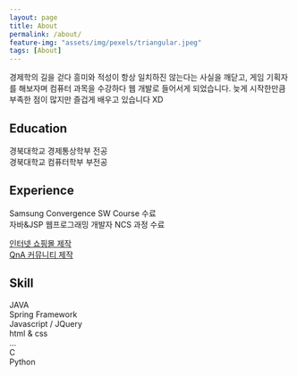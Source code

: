 ```yaml
---
layout: page
title: About
permalink: /about/
feature-img: "assets/img/pexels/triangular.jpeg"
tags: [About]
---
```

경제학의 길을 걷다 흥미와 적성이 항상 일치하진 않는다는 사실을 깨닫고, 게임 기획자를 해보자며 컴퓨터 과목을 수강하다 웹 개발로 들어서게 되었습니다. 늦게 시작한만큼 부족한 점이 많지만 즐겁게 배우고 있습니다 XD  

## Education
경북대학교 경제통상학부 전공  
경북대학교 컴퓨터학부 부전공

## Experience
Samsung Convergence SW Course 수료  
자바&JSP 웹프로그래밍 개발자 NCS 과정 수료  
    
[인터넷 쇼핑몰 제작](https://clemado1.github.io/blog/portfolio/farmparm)  
[QnA 커뮤니티 제작](https://clemado1.github.io/blog/portfolio/qnaboard)  

## Skill
JAVA  
Spring Framework  
Javascript / JQuery  
html & css  
...  
C  
Python  


